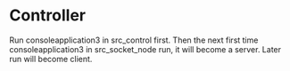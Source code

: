 # Controller
Run consoleapplication3 in src_control first.
Then the next first time consoleapplication3 in src_socket_node run, it will become a server.
Later run will become client.
